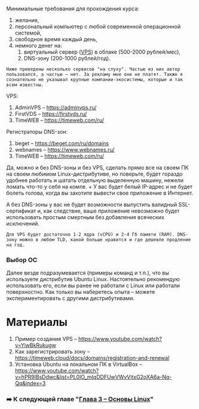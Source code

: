 Минимальные требования для прохождения курса:
1. желание,
2. персональный компьютер с любой современной операционной системой,
3. свободное время каждый день,
4. немного денег на: 
	1. виртуальный сервер ([VPS](<https://github.com/abadd00d/web-for-juniors/blob/main/courseVPS.md>)) в облаке (500-2000 рублей/мес),
	2. DNS-зону (200-1000 рублей/год).

```
Ниже приведены несколько сервисов "на слуху". Частью из них автор пользовался, а частью – нет. За рекламу мне они не платят. Также я сознательно не указывал крупные компании-экосистемы, которые и так всем известны.
```

VPS:
1. AdminVPS – https://adminvps.ru/
2. FirstVDS – https://firstvds.ru/
3. TimeWEB – https://timeweb.com/ru/

Регистраторы DNS-зон:
1. beget – https://beget.com/ru/domains
2. webnames – https://www.webnames.ru/
3. TimeWEB – https://timeweb.com/ru/

Да, можно и без DNS-зоны и без VPS, сделать прямо все на своем ПК на своем любимом Linux-дистрибутиве, но поверьте, будет гораздо удобнее работать и шатать отдельную выделенную машину, нежели ломать что-то у себя на компе. + У вас будет белый IP-адрес и не будет болеть голова, когда вы захотите вывести свое приложение в Интернет.

А без DNS-зоны у вас не будет возможности выпустить валидный SSL-сертификат и, как следствие, ваше приложение невозможно будет использовать простым смертным без добавления всяческих исключений.

```
Для VPS будет достаточно 1-2 ядра (vCPU) и 2-4 Гб памяти (RAM). DNS-зону можно в любом TLD, какой больше нравится и где дешевле продление на год.
```

### Выбор ОС

Далее везде подразумевается (примеры команд и т.п.), что вы используете дистрибутив Ubuntu Linux. Настоятельно рекомендую использовать его, если вы ранее не работали с Linux или работали поверхностно. Как только вы наберетесь опыта – можете экспериментировать с другими дистрибутивами.


# Материалы

1. Пример создания VPS – https://www.youtube.com/watch?v=YiwBkRukugw
2. Как зарегистрировать зону – https://timeweb.cloud/docs/domains/registration-and-renewal
3. Установка Ubuntu на локальном ПК в VirtualBox – https://www.youtube.com/watch?v=hPR9IBsDdwc&list=PL0lO_mIqDDFUwVWvVitxG2oXA6a-Nq-Qq&index=3


### ➡️ К следующей главе "[Глава 3 – Основы Linux](<https://github.com/abadd00d/web-for-juniors/blob/main/courseГлава 3 – Основы Linux.md>)"